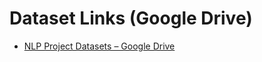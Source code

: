# Dataset Links (Google Drive)

- [NLP Project Datasets – Google Drive](https://drive.google.com/drive/folders/1mrX3vPKhEzxG96OCPpCeh9F8m_QKCM4z)
